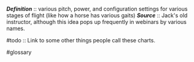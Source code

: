 ***Definition***    :: various pitch, power, and configuration settings for various stages of flight (like how a horse has various gaits)
***Source***         :: Jack's old instructor, although this idea pops up frequently in webinars by various names.

#todo :: Link to some other things people call these charts.

#glossary